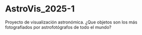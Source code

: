 # AstroVis_2025-1
Proyecto de visualización astronómica. ¿Que objetos son los más fotografiados por astrofotógrafos de todo el mundo?
